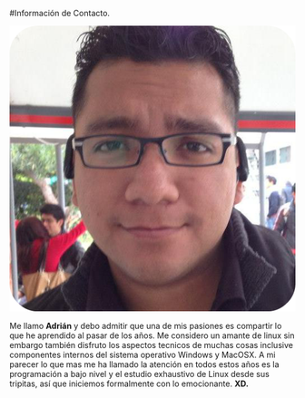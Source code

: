 #Información de Contacto.

![Leyo](Imagenes/yo.png)

Me llamo **Adrián** y debo admitir que una de mis pasiones es compartir lo que he aprendido al pasar de los años.
Me considero un amante de linux sin embargo también disfruto los aspectos tecnicos de muchas cosas inclusive componentes internos del sistema operativo Windows y MacOSX.
A mi parecer lo que mas me ha llamado la atención en todos estos años es la programación a bajo nivel y el estudio exhaustivo de Linux desde sus tripitas, así que iniciemos formalmente con lo emocionante. 
**XD.**
